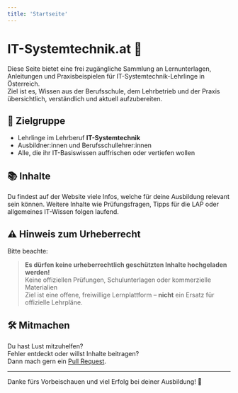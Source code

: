 ```yaml
---
title: 'Startseite'
---
```


# IT-Systemtechnik.at 👋

Diese Seite bietet eine frei zugängliche Sammlung an Lernunterlagen, Anleitungen und Praxisbeispielen für IT-Systemtechnik-Lehrlinge in Österreich.  
Ziel ist es, Wissen aus der Berufsschule, dem Lehrbetrieb und der Praxis übersichtlich, verständlich und aktuell aufzubereiten.

## 🎯 Zielgruppe

- Lehrlinge im Lehrberuf **IT-Systemtechnik**
- Ausbildner:innen und Berufsschullehrer:innen
- Alle, die ihr IT-Basiswissen auffrischen oder vertiefen wollen

## 📚 Inhalte

Du findest auf der Website viele Infos, welche für deine Ausbildung relevant sein können.
Weitere Inhalte wie Prüfungsfragen, Tipps für die LAP oder allgemeines IT-Wissen folgen laufend.

## ⚠️ Hinweis zum Urheberrecht

Bitte beachte:

> **Es dürfen keine urheberrechtlich geschützten Inhalte hochgeladen werden!**  
> Keine offiziellen Prüfungen, Schulunterlagen oder kommerzielle Materialien  
> Ziel ist eine offene, freiwillige Lernplattform – **nicht** ein Ersatz für offizielle Lehrpläne.

## 🛠️ Mitmachen

Du hast Lust mitzuhelfen?  
Fehler entdeckt oder willst Inhalte beitragen?  
Dann mach gern ein [Pull Request](https://github.com/nicolasduernbeck/it-systemtechnik.at).

---

Danke fürs Vorbeischauen und viel Erfolg bei deiner Ausbildung! 🚀
